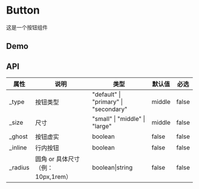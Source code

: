 # Button

这是一个按钮组件

## Demo

## API

| 属性     | 说明                              | 类型                                  | 默认值 | 必选  |
| -------- | --------------------------------- | ------------------------------------- | ------ | ----- |
| \_type   | 按钮类型                          | "default" \| "primary" \| "secondary" | middle | false |
| \_size   | 尺寸                              | "small" \| "middle" \| "large"        | middle | false |
| \_ghost  | 按钮虚实                          | boolean                               | false  | false |
| \_inline | 行内按钮                          | boolean                               | false  | false |
| \_radius | 圆角 or 具体尺寸（例：10px,1rem） | boolean\|string                       | false  | false |
